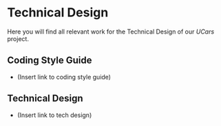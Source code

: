 # Technical Design

Here you will find all relevant work for the Technical Design of our *UCars* project.

## Coding Style Guide

- (Insert link to coding style guide)

## Technical Design

- (Insert link to tech design)
